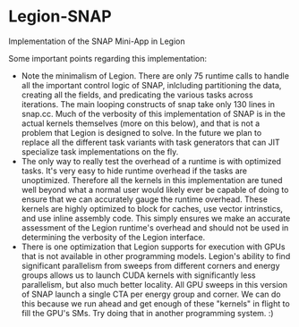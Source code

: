 # Legion-SNAP

Implementation of the SNAP Mini-App in Legion

Some important points regarding this implementation:

* Note the minimalism of Legion. There are only 75 runtime 
  calls to handle all the important control logic of SNAP, 
  inlcluding partitioning the data, creating all the fields,
  and predicating the various tasks across iterations. The
  main looping constructs of snap take only 130 lines in 
  snap.cc. Much of the verbosity of this implementation of SNAP 
  is in the actual kernels themselves (more on this below), 
  and that is not a problem that Legion is designed to solve. 
  In the future we plan to replace all the different task variants 
  with task generators that can JIT specialize task implementations 
  on the fly.
* The only way to really test the overhead of a runtime is with 
  optimized tasks. It's very easy to hide runtime overhead if 
  the tasks are unoptimized. Therefore all the kernels 
  in this implementation are tuned well beyond what a normal user
  would likely ever be capable of doing to ensure that we can 
  accurately gauge the runtime overhead. These kernels are highly
  optimized to block for caches, use vector intrinstics, and use
  inline assembly code. This simply ensures we make an accurate
  assessment of the Legion runtime's overhead and should not be
  used in determining the verbosity of the Legion interface.
* There is one optimization that Legion supports for execution
  with GPUs that is not available in other programming models.
  Legion's ability to find significant parallelism from sweeps
  from different corners and energy groups allows us to launch
  CUDA kernels with significantly less parallelism, but also much
  better locality. All GPU sweeps in this version of SNAP
  launch a single CTA per energy group and corner. We can do
  this because we run ahead and get enough of these "kernels"
  in flight to fill the GPU's SMs. Try doing that in another
  programming system. :)

